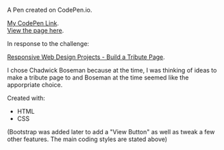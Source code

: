 A Pen created on CodePen.io.

[My CodePen Link](https://codepen.io/shadow_ecco/pen/zYqdqQN).<br />
[View the page here](https://shadowecco.github.io/portfolio/tribute-page-web/).

In response to the challenge:

[Responsive Web Design Projects - Build a Tribute Page](https://www.freecodecamp.org/learn/responsive-web-design/responsive-web-design-projects/build-a-tribute-page).

I chose Chadwick Boseman because at the time, I was thinking of ideas to make a tribute page to and Boseman at the time seemed like the apporpriate choice. 

Created with:

- HTML
- CSS

(Bootstrap was added later to add a "View Button" as well as tweak a few other features. The main coding styles are stated above)

